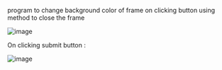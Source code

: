 program to change background color of frame on clicking button
using method to close the frame 

![image](https://user-images.githubusercontent.com/67940454/206220164-a18a7166-1e26-46ef-b3b0-f3312e5e98b2.png)

On clicking  submit button :


![image](https://user-images.githubusercontent.com/67940454/206220349-80524cd4-0d1a-4e8e-a1e4-4b8a01895e43.png)
